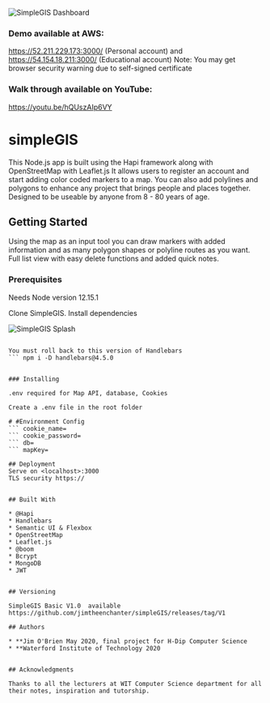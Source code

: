 
![SimpleGIS Dashboard](https://res.cloudinary.com/jimtheenchanter/image/upload/v1590187234/SimpleGIS/addareapage.jpg)



### Demo available at AWS:
https://52.211.229.173:3000/ (Personal account)
and
https://54.154.18.211:3000/ (Educational account)
Note: You may get browser security warning due to self-signed certificate

### Walk through available on YouTube:
https://youtu.be/hQUszAIp6VY 

# simpleGIS

This Node.js app is built using the Hapi framework along with OpenStreetMap with Leaflet.js
It allows users to register an account and start adding color coded markers to a map. You can also add polylines and polygons to enhance any project that brings people and places together. Designed to be useable by anyone from 8 - 80 years of age.



## Getting Started
Using the map as an input tool you can draw markers with added information and as many polygon shapes or polyline routes as you want. Full list view with easy delete functions and added quick notes.

### Prerequisites

Needs Node version 12.15.1

Clone SimpleGIS.
Install dependencies

![SimpleGIS Splash](https://res.cloudinary.com/jimtheenchanter/image/upload/v1590271382/SimpleGIS/technical-system-overview.jpg)

``` npm install

You must roll back to this version of Handlebars
``` npm i -D handlebars@4.5.0


### Installing

.env required for Map API, database, Cookies

Create a .env file in the root folder

# #Environment Config
``` cookie_name=
``` cookie_password=
``` db=
``` mapKey=

## Deployment
Serve on <localhost>:3000
TLS security https://


## Built With

* @Hapi
* Handlebars
* Semantic UI & Flexbox
* OpenStreetMap
* Leaflet.js
* @boom
* Bcrypt
* MongoDB
* JWT


## Versioning

SimpleGIS Basic V1.0  available 
https://github.com/jimtheenchanter/simpleGIS/releases/tag/V1

## Authors

* **Jim O'Brien May 2020, final project for H-Dip Computer Science
* **Waterford Institute of Technology 2020


## Acknowledgments

Thanks to all the lecturers at WIT Computer Science department for all their notes, inspiration and tutorship.

